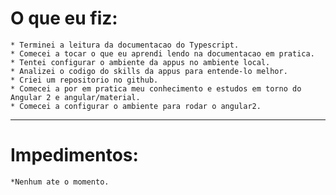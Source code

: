 # O que eu fiz:
    * Terminei a leitura da documentacao do Typescript. 
    * Comecei a tocar o que eu aprendi lendo na documentacao em pratica.
    * Tentei configurar o ambiente da appus no ambiente local.
    * Analizei o codigo do skills da appus para entende-lo melhor.
    * Criei um repositorio no github.
    * Comecei a por em pratica meu conhecimento e estudos em torno do Angular 2 e angular/material.
    * Comecei a configurar o ambiente para rodar o angular2.
---
# Impedimentos:
    *Nenhum ate o momento.